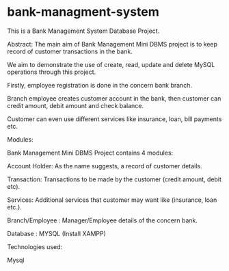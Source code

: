 # bank-managment-system
This is a Bank Management System Database Project.

Abstract: The main aim of Bank Management Mini DBMS project is to keep record of customer transactions in the bank.

We aim to demonstrate the use of create, read, update and delete MySQL operations through this project.

Firstly, employee registration is done in the concern bank branch.

Branch employee creates customer account in the bank, then customer can credit amount, debit amount and check balance.

Customer can even use different services like insurance, loan, bill payments etc.

Modules:

Bank Management Mini DBMS Project contains 4 modules:

Account Holder: As the name suggests, a record of customer details.

Transaction: Transactions to be made by the customer (credit amount, debit etc).

Services: Additional services that customer may want like (insurance, loan etc.).

Branch/Employee : Manager/Employee details of the concern bank.

Database : MYSQL (Install XAMPP)

Technologies used:

 Mysql
